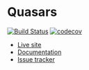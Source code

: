 # Quasars

[![Build Status](https://travis-ci.org/kineticdial/quasars.svg?branch=master)](https://travis-ci.org/kineticdial/quasars)
[![codecov](https://codecov.io/gh/kineticdial/quasars/branch/master/graph/badge.svg)](https://codecov.io/gh/kineticdial/quasars)

- [Live site](https://quasa.rs)
- [Documentation](https://docs.quasa.rs)
- [Issue tracker](https://github.com/kineticdial/quasars/issues)
